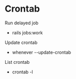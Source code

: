 # Crontab

Run delayed job
* rails jobs:work

Update crontab
* whenever --update-crontab

List crontab
* crontab -l
